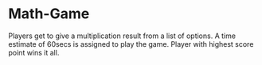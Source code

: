 # Math-Game
Players get to give a multiplication result from a list of options.
A time estimate of 60secs is assigned to play the game.
Player with highest score point wins it all.
